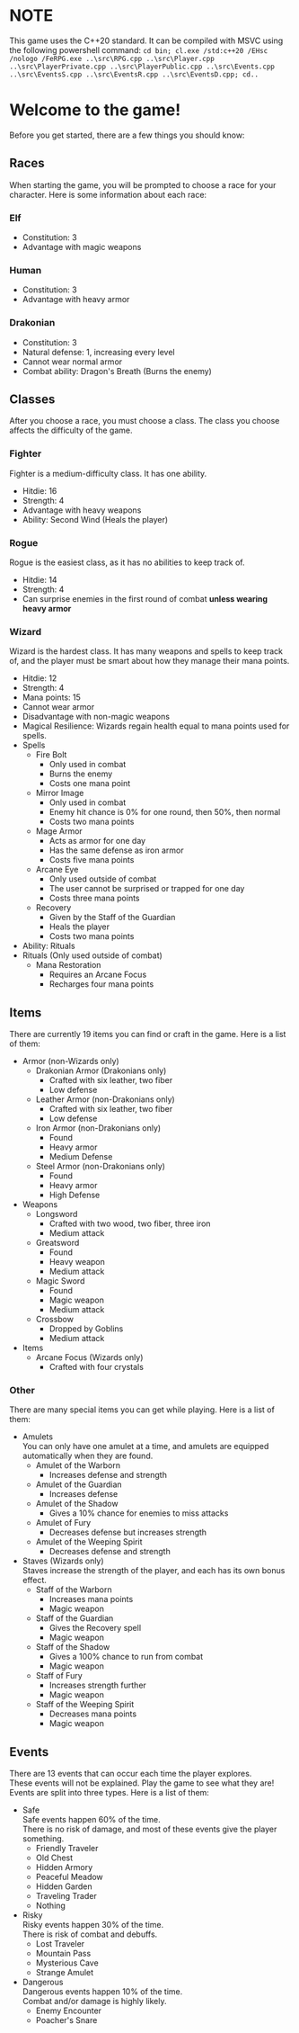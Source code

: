 # NOTE
This game uses the C++20 standard. It can be compiled with MSVC using the following powershell command: `cd bin; cl.exe /std:c++20 /EHsc /nologo /FeRPG.exe ..\src\RPG.cpp ..\src\Player.cpp ..\src\PlayerPrivate.cpp ..\src\PlayerPublic.cpp ..\src\Events.cpp ..\src\EventsS.cpp ..\src\EventsR.cpp ..\src\EventsD.cpp; cd..`

# Welcome to the game!

Before you get started, there are a few things you should know:


## Races

When starting the game, you will be prompted to choose a race for your character.
Here is some information about each race:


### Elf

- Constitution: 3
- Advantage with magic weapons


### Human

- Constitution: 3
- Advantage with heavy armor


### Drakonian

- Constitution: 3
- Natural defense: 1, increasing every level
- Cannot wear normal armor
- Combat ability: Dragon's Breath (Burns the enemy)


## Classes

After you choose a race, you must choose a class.
The class you choose affects the difficulty of the game.


### Fighter

Fighter is a medium-difficulty class. It has one ability.

- Hitdie: 16
- Strength: 4
- Advantage with heavy weapons
- Ability: Second Wind (Heals the player)


### Rogue

Rogue is the easiest class, as it has no abilities to keep track of.

- Hitdie: 14
- Strength: 4
- Can surprise enemies in the first round of combat **unless wearing heavy armor**


### Wizard

Wizard is the hardest class.
It has many weapons and spells to keep track of, and the player must be smart about how they manage their mana points.

- Hitdie: 12
- Strength: 4
- Mana points: 15
- Cannot wear armor
- Disadvantage with non-magic weapons
- Magical Resilience: Wizards regain health equal to mana points used for spells.
- Spells
    - Fire Bolt
        - Only used in combat
        - Burns the enemy
        - Costs one mana point
    - Mirror Image
        - Only used in combat
        - Enemy hit chance is 0% for one round, then 50%, then normal
        - Costs two mana points
    - Mage Armor
        - Acts as armor for one day
        - Has the same defense as iron armor
        - Costs five mana points
    - Arcane Eye
        - Only used outside of combat
        - The user cannot be surprised or trapped for one day
        - Costs three mana points
    - Recovery
        - Given by the Staff of the Guardian
        - Heals the player
        - Costs two mana points
- Ability: Rituals
- Rituals (Only used outside of combat)
    - Mana Restoration
        - Requires an Arcane Focus
        - Recharges four mana points


## Items

There are currently 19 items you can find or craft in the game.
Here is a list of them:

- Armor (non-Wizards only)
    - Drakonian Armor (Drakonians only)
        - Crafted with six leather, two fiber
        - Low defense
    - Leather Armor (non-Drakonians only)
        - Crafted with six leather, two fiber
        - Low defense
    - Iron Armor (non-Drakonians only)
        - Found
        - Heavy armor
        - Medium Defense
    - Steel Armor (non-Drakonians only)
        - Found
        - Heavy armor
        - High Defense
- Weapons
    - Longsword
        - Crafted with two wood, two fiber, three iron
        - Medium attack
    - Greatsword
        - Found
        - Heavy weapon
        - Medium attack
    - Magic Sword
        - Found
        - Magic weapon
        - Medium attack
    - Crossbow
        - Dropped by Goblins
        - Medium attack
- Items
    - Arcane Focus (Wizards only)
        - Crafted with four crystals


### Other

There are many special items you can get while playing.
Here is a list of them:

- Amulets  
You can only have one amulet at a time, and amulets are equipped automatically when they are found.  
    - Amulet of the Warborn
        - Increases defense and strength
    - Amulet of the Guardian
        - Increases defense
    - Amulet of the Shadow
        - Gives a 10% chance for enemies to miss attacks
    - Amulet of Fury
        - Decreases defense but increases strength
    - Amulet of the Weeping Spirit
        - Decreases defense and strength
- Staves (Wizards only)  
Staves increase the strength of the player, and each has its own bonus effect.  
    - Staff of the Warborn
        - Increases mana points
        - Magic weapon
    - Staff of the Guardian
        - Gives the Recovery spell
        - Magic weapon
    - Staff of the Shadow
        - Gives a 100% chance to run from combat
        - Magic weapon
    - Staff of Fury
        - Increases strength further
        - Magic weapon
    - Staff of the Weeping Spirit
        - Decreases mana points
        - Magic weapon


## Events

There are 13 events that can occur each time the player explores.  
These events will not be explained. Play the game to see what they are!  
Events are split into three types. Here is a list of them:

- Safe  
Safe events happen 60% of the time.  
There is no risk of damage, and most of these events give the player something.  
    - Friendly Traveler
    - Old Chest
    - Hidden Armory
    - Peaceful Meadow
    - Hidden Garden
    - Traveling Trader
    - Nothing
- Risky  
Risky events happen 30% of the time.  
There is risk of combat and debuffs.  
    - Lost Traveler
    - Mountain Pass
    - Mysterious Cave
    - Strange Amulet
- Dangerous  
Dangerous events happen 10% of the time.  
Combat and/or damage is highly likely.  
    - Enemy Encounter
    - Poacher's Snare